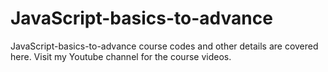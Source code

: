 # JavaScript-basics-to-advance
JavaScript-basics-to-advance course codes and other details are covered here. Visit my Youtube channel for the course videos.
